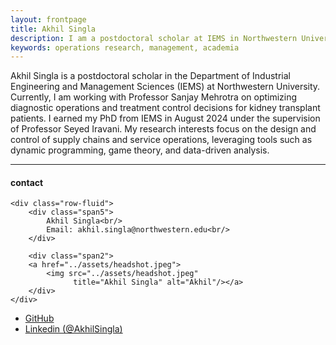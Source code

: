 ```yaml
---
layout: frontpage
title: Akhil Singla
description: I am a postdoctoral scholar at IEMS in Northwestern University. 
keywords: operations research, management, academia
---
```


Akhil Singla is a postdoctoral scholar in the Department of Industrial Engineering and Management Sciences (IEMS) at Northwestern University. Currently, I am working with Professor Sanjay Mehrotra on optimizing diagnostic operations and treatment control decisions for kidney transplant patients. I earned my PhD from IEMS in August 2024 under the supervision of Professor Seyed Iravani. My research interests focus on the design and control of supply chains and service operations, leveraging tools such as dynamic programming, game theory, and data-driven analysis.

---


<div class="container">
<h4><a name="contact"></a>contact</h4>

    <div class="row-fluid">
        <div class="span5">
            Akhil Singla<br/>
            Email: akhil.singla@northwestern.edu<br/>
        </div>

        <div class="span2">
        <a href="../assets/headshot.jpeg">
            <img src="../assets/headshot.jpeg"
                  title="Akhil Singla" alt="Akhil"/></a>
        </div>
    </div>
</div>

<div class="navbar">
  <div class="navbar-inner">
      <ul class="nav">
          <li><a href="https://github.com/akhil-singla">GitHub</a></li>
          <li><a href="https://www.linkedin.com/in/akhilsingla/">Linkedin (@AkhilSingla)</a></li>
      </ul>
  </div>
</div>
